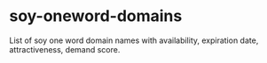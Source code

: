 # soy-oneword-domains
List of soy one word domain names with availability, expiration date, attractiveness, demand score.
